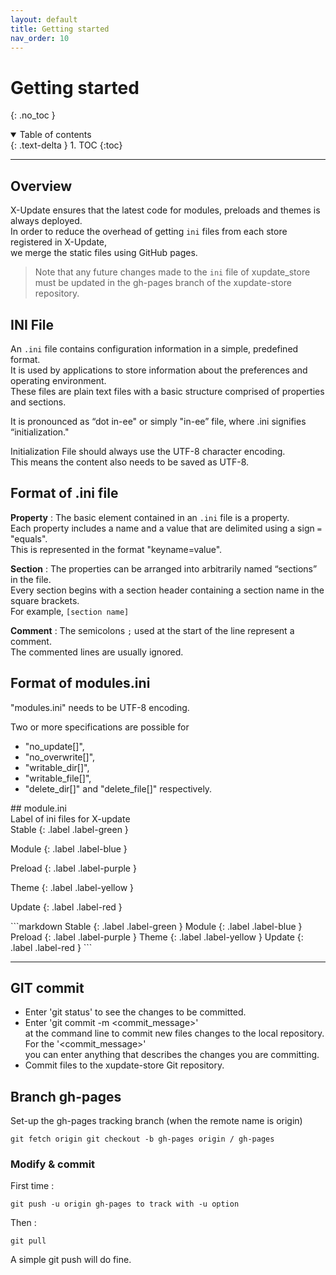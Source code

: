 ```yaml
---
layout: default
title: Getting started
nav_order: 10
---
```


# Getting started
{: .no_toc }

<details open markdown="block">
  <summary>
    Table of contents
  </summary>
  {: .text-delta }
1. TOC
{:toc}
</details>

---


## Overview

X-Update ensures that the latest code for modules, preloads and themes is always deployed.  
In order to reduce the overhead of getting `ini` files from each store registered in X-Update,   
we merge the static files using GitHub pages.

> Note that any future changes made to the `ini` file of xupdate_store   
> must be updated in the gh-pages branch of the xupdate-store repository.


## INI File

An `.ini` file contains configuration information in a simple, predefined format.  
It is used by applications to store information about the preferences and operating environment.  
These files are plain text files with a basic structure comprised of properties and sections.  

It is pronounced as “dot in-ee" or simply "in-ee” file, where .ini signifies “initialization."  

Initialization File should always use the UTF-8 character encoding.  
This means the content also needs to be saved as UTF-8.  

## Format of .ini file
  
**Property** : The basic element contained in an `.ini` file is a property.  
Each property includes a name and a value that are delimited using a sign `=` "equals".  
This is represented in the format "keyname=value".
  
**Section** : The properties can be arranged into arbitrarily named “sections” in the file.  
Every section begins with a section header containing a section name in the square brackets.  
For example, `[section name]`  
  
**Comment** : The semicolons `;` used at the start of the line represent a comment.   
The commented lines are usually ignored.
  
## Format of modules.ini

"modules.ini" needs to be UTF-8 encoding. 

Two or more specifications are possible for  
- "no_update[]", 
- "no_overwrite[]", 
- "writable_dir[]", 
- "writable_file[]", 
- "delete_dir[]" and "delete_file[]" respectively.

<div class="code-example">
## module.ini
</div
```
[ItemKey]                 ; Probably it will be the same as that of target_key, and is good.
dirname = "dirname"       ; module directory name (string)
target_key = "UniqKey"    ; Unique key (string)
target_type = "X2Module"  ; TrustMudule , X2Module or Theme (string)
version = 1.00            ; Version numbar (float)
detailed_version = ""     ; Detailed version (string) [optional]
replicatable= false       ; Replicable i.e. D3 (bool)
addon_url = "https://"    ; Archive URL ( %s replaces target_key ) (string) 
detail_url = "https://"   ; Detail page URL [optional] (string)
changes_url = "https://"  ; Recent changes page URL [optional] (string)
license = "GPL"           ; Software license (string)
required = "normal"       ; required , recommend or normal (string)
description = ""          ; General description
screen_shot = "https://"  ; URL screenshot (Theme only) [optional] (string)
tag = ""                  ; Tags (separated with a space) [optional] (string)
force_languages = ""      ; Force upload language directory with `Used language only`. [optional] (string comma delimited)
no_update[] = ""          ; Do copy only installing [optional] (string)
no_overwrite[] = ""       ; Do copy only file not exists [optional] (string)
writable_dir[] = ""       ; Set write permission to directory [optional] (string)
writable_file[] = ""      ; Set write permission to file [optional] (string)
delete_dir[] = ""         ; Delete unnecessary Directory [optional] (string)
delete_file[] = ""        ; Delete unnecessary File [optional] (string)
```

## Label of ini files for X-update

<div class="code-example" markdown="1">
Stable
{: .label .label-green }

Module
{: .label .label-blue }

Preload
{: .label .label-purple }

Theme
{: .label .label-yellow }

Update
{: .label .label-red }
</div>
```markdown
Stable
{: .label .label-green }  
Module
{: .label .label-blue }  
Preload
{: .label .label-purple }  
Theme
{: .label .label-yellow }  
Update
{: .label .label-red }
```


* * *

## GIT commit


- Enter 'git status' to see the changes to be committed.  
- Enter 'git commit -m <commit_message>'  
  at the command line to commit new files changes to the local repository.  
  For the '<commit_message>'  
  you can enter anything that describes the changes you are committing.  
- Commit files to the xupdate-store Git repository.


## [](#header-2)Branch gh-pages

Set-up the gh-pages tracking branch (when the remote name is origin)

```
git fetch origin git checkout -b gh-pages origin / gh-pages

```

### [](#header-3)Modify & commit   

First time :  

```
git push -u origin gh-pages to track with -u option
```

Then :  

```
git pull 
```

A simple git push will do fine.
